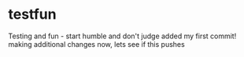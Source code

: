 # testfun
Testing and fun - start humble and don't judge
added my first commit!
making additional changes now, lets see if this pushes

